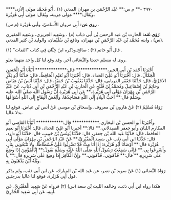 ٣٩٧٠ -** م س:** عَبْد الرَّحْمَن بن مهران المدني (١) ، أَبُو مُحَمَّد مولى الأزد،**** ويُقال:**** مولى مزينة، ويُقال: مولى أَبِي هُرَيْرة.

**روى عن:** أَبِي مروان الأَسلميّ، وأبي هُرَيْرة (م س) .

**رَوَى عَنه:** الحارث بْن عبد الرحمن بْن أَبي ذباب (م) ، وسَعِيد الجريري، وسَعِيد المقبري (س) ، وابنه مُحَمَّد بْن عَبْد الرَّحْمَنِ بْن مهران، ونافع بْن سُلَيْمان، والوليد بْن كثير المدني.

قال أَبُو حاتم (٢) : صالح.وذكره ابنُ حِبَّان فِي كتاب "الثقات" (١) .

روى له مسلم حديثا والنَّسَائي آخر. وقد وقع لنا كل واحد منهما بعلو.

أَخْبَرَنَا أَحْمَد بْن أَبي الخير،************** قال:************** أَنْبَأَنَا أَبُو الْحَسَنِ الْجَمَّالُ، قال: أَخْبَرَنَا أَبُو عَلِيّ الحداد، قال: أَخْبَرَنَا أَبُو نُعَيْمٍ الْحَافِظُ، قال: حَدَّثَنَا أَبُو بَكْرٍ الآجُرِّيُّ، قال: حَدَّثَنَا جَعْفَر الفريابي، قال: حَدَّثَنَا يَعْقُوبُ بْنُ حُمَيْدٍ، قال: حَدَّثَنَا أَنَسُ بْنُ عِيَاضٍ وحَاتِمُ بْنُ إِسْمَاعِيلَ ومُحَمَّدُ بْنُ فُلَيْحٍ عَنِ الْحَارِثِ بْنِ عَبْدِ الرَّحْمَنِ بْنِ أَبي ذُبَابٍ، عَنْ عَبْدِ الرَّحْمَنِ بْنِ مِهْرَانَ مَوْلَى أَبِي هُرَيْرة،** عَن أَبِي هُرَيْرة أَنَّ رَسُول اللَّهِ صلى الله عليه وسَلَّمَ قال:** أَحَبُّ الْبِلادِ إِلَى اللَّهِ مَسَاجِدُهَا، وأَبْغَضُ الْبِقَاعِ إِلَى اللَّهِ أَسْوَاقُهَا.

رَوَاهُ مُسْلِمٌ (٢) عَنْ هارون بْن معروف، وإسحاق بْن موسى عَنْ أنس بْن عياض. فوقع لنا بدلا عاليا.

وأَخْبَرَنَا أبو الحسن بْن البخاري،************ قال:************ أَنْبَأَنَا القاضي أَبُو المكارم اللبان وأبو جعفر الصيدلاني،** قالا:** أخبرنا أَبُو عَلِيّ الحداد، قال: أَخْبَرَنَا أَبُو نعيم الحافظ، قال: حَدَّثَنَا عَبد الله بْن جعفر، قال: حَدَّثَنَا يُونُسُ بْنُ حَبِيبٍ، قال: حَدَّثَنَا أَبُو داود، قال: حَدَّثَنَا ابن أَبي ذئب عَن سَعِيد الْمَقْبُرِيِّ،** عَنْ عَبْدِ الرَّحْمَنِ بْنِ مِهْرَانَ مَوْلَى أَبِي هُرَيْرة قال:** أَوْصَانَا أَبُو هُرَيْرة: إِذَا أَنَا مِتُّ فَلا تَضْرِبُوا عَلَيَّ فُسْطَاطًا، ولا تَتْبَعُونِي بِنَارٍ، وأَسْرِعُوا بِي،** فَإِنِّي سَمِعْتُ رَسُولَ اللَّهِ صَلَّى اللَّهُ عَلَيْهِ وسَلَّمَ يَقُولُ:** إِنَّالْمُؤْمِنَ إِذَا وضِعَ عَلَى سَرِيرِهِ،** قال:** قَدِّمُونِي، قَدِّمُونِي،** وإِنَّ الْكَافِرَ إِذَا وضِعَ عَلَى سَرِيرِهِ قال:** يا ويْلَهُ أَيْنَ يَذْهَبُونَ بِهِ.

رَوَاهُ النَّسَائي (١) عَنْ سويد بْن نصر، عن عَبد الله بْن المبارك، عَنِ ابن أَبي ذئب، ولم يذكر قول أَبِي هُرَيْرة، فوقع لنا عاليا بدرجتين.

هكذا رواه ابن أَبي ذئب، وخالفه الليث بْن سعد (س) (٢) فرواه عَنْ سَعِيد الْمَقْبُرِيِّ، عَن أَبِيهِ، عَن أَبِي سَعِيد الخُدْرِيّ.